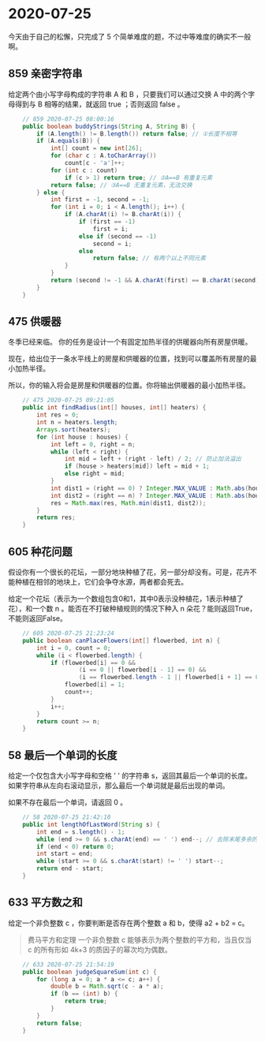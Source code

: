 # 2020-07-25

今天由于自己的松懈，只完成了 5 个简单难度的题，不过中等难度的确实不一般啊。

## 859 亲密字符串

给定两个由小写字母构成的字符串 A 和 B ，只要我们可以通过交换 A 中的两个字母得到与 B 相等的结果，就返回 true ；否则返回 false 。

```java
    // 859 2020-07-25 08:00:16
    public boolean buddyStrings(String A, String B) {
        if (A.length() != B.length()) return false; // ①长度不相等
        if (A.equals(B)) {
            int[] count = new int[26];
            for (char c : A.toCharArray())
                count[c - 'a']++;
            for (int c : count)
                if (c > 1) return true; // ②A==B 有重复元素
            return false; // ③A==B 无重复元素，无法交换
        } else {
            int first = -1, second = -1;
            for (int i = 0; i < A.length(); i++) {
                if (A.charAt(i) != B.charAt(i)) {
                    if (first == -1)
                        first = i;
                    else if (second == -1)
                        second = i;
                    else
                        return false; // 有两个以上不同元素
                }
            }
            return (second != -1 && A.charAt(first) == B.charAt(second) && A.charAt(second) == B.charAt(first));
        }
    }
```

## 475 供暖器

冬季已经来临。 你的任务是设计一个有固定加热半径的供暖器向所有房屋供暖。

现在，给出位于一条水平线上的房屋和供暖器的位置，找到可以覆盖所有房屋的最小加热半径。

所以，你的输入将会是房屋和供暖器的位置。你将输出供暖器的最小加热半径。

```java
    // 475 2020-07-25 09:21:05
    public int findRadius(int[] houses, int[] heaters) {
        int res = 0;
        int n = heaters.length;
        Arrays.sort(heaters);
        for (int house : houses) {
            int left = 0, right = n;
            while (left < right) {
                int mid = left + (right - left) / 2; // 防止加法溢出
                if (house > heaters[mid]) left = mid + 1;
                else right = mid;
            }
            int dist1 = (right == 0) ? Integer.MAX_VALUE : Math.abs(house - heaters[right - 1]);
            int dist2 = (right == n) ? Integer.MAX_VALUE : Math.abs(house - heaters[right]);
            res = Math.max(res, Math.min(dist1, dist2));
        }
        return res;
    }
```

## 605 种花问题

假设你有一个很长的花坛，一部分地块种植了花，另一部分却没有。可是，花卉不能种植在相邻的地块上，它们会争夺水源，两者都会死去。

给定一个花坛（表示为一个数组包含0和1，其中0表示没种植花，1表示种植了花），和一个数 n 。能否在不打破种植规则的情况下种入 n 朵花？能则返回True，不能则返回False。

```java
    // 605 2020-07-25 21:23:24
    public boolean canPlaceFlowers(int[] flowerbed, int n) {
        int i = 0, count = 0;
        while (i < flowerbed.length) {
            if (flowerbed[i] == 0 && 
                    (i == 0 || flowerbed[i - 1] == 0) &&
                    (i == flowerbed.length - 1 || flowerbed[i + 1] == 0)) {
                flowerbed[i] = 1;
                count++;
            }
            i++;
        }
        return count >= n;
    }
```

## 58 最后一个单词的长度

给定一个仅包含大小写字母和空格 ' ' 的字符串 s，返回其最后一个单词的长度。如果字符串从左向右滚动显示，那么最后一个单词就是最后出现的单词。

如果不存在最后一个单词，请返回 0 。

```java
    // 58 2020-07-25 21:42:10
    public int lengthOfLastWord(String s) {
        int end = s.length() - 1;
        while (end >= 0 && s.charAt(end) == ' ') end--; // 去除末尾多余的空格
        if (end < 0) return 0;
        int start = end;
        while (start >= 0 && s.charAt(start) != ' ') start--;
        return end - start;
    }
```

## 633 平方数之和

给定一个非负整数 c ，你要判断是否存在两个整数 a 和 b，使得 a2 + b2 = c。

> 费马平方和定理  一个非负整数 c 能够表示为两个整数的平方和，当且仅当 c 的所有形如 4k+3 的质因子的幂次均为偶数。

```java
    // 633 2020-07-25 21:54:19
    public boolean judgeSquareSum(int c) {
        for (long a = 0; a * a <= c; a++) {
            double b = Math.sqrt(c - a * a);
            if (b == (int) b) {
                return true;
            }
        }
        return false;
    }
```
